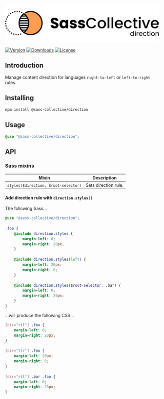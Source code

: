<div align="center">

![Sass Direction](.github/logo.svg)

</div>

[![Version](https://flat.badgen.net/npm/v/@sass-collective/direction)](https://www.npmjs.com/package/@sass-collective/direction)
[![Downloads](https://flat.badgen.net/npm/dt/@sass-collective/direction)](https://www.npmjs.com/package/@sass-collective/direction)
[![License](https://flat.badgen.net/github/license/sass-collective/sass-collective)](https://flat.badgen.net/github/license/sass-collective/sass-collective)

## Introduction

Manage content direction for languages `right-to-left` or `left-to-right` rules.

## Installing

```shell
npm install @sass-collective/direction
```

## Usage

```scss
@use "@sass-collective/direction";
```

## API

### Sass mixins

| Mixin                                | Description          |
|--------------------------------------|----------------------|
| `styles($direction, $root-selector)` | Sets direction rule. |

#### Add direction rule with `direction.styles()`

The following Sass...

```scss
@use "@sass-collective/direction";

.foo {
    @include direction.styles {
        margin-left: 0;
        margin-right: 20px;
    }
    
    @include direction.styles(left) {
        margin-left: 20px;
        margin-right: 0;
    }
    
    @include direction.styles($root-selector: .bar) {
        margin-left: 0;
        margin-right: 20px;
    }
}
```

...will produce the following CSS...

```css
[dir="rtl"] .foo {
    margin-left: 0;
    margin-right: 20px;
}

[dir="ltr"] .foo {
    margin-left: 20px;
    margin-right: 0;
}

[dir="rtl"] .bar .foo {
    margin-left: 0;
    margin-right: 20px;
}
```
